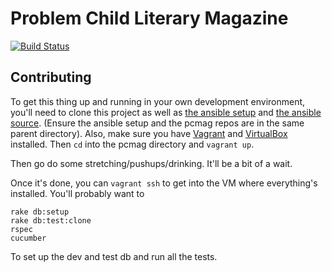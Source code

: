 Problem Child Literary Magazine
===============================

[![Build Status](https://travis-ci.org/chadoh/pcmag.png?branch=master)](https://travis-ci.org/chadoh/pcmag)

Contributing
------------

To get this thing up and running in your own development environment,
you'll need to clone this project as well as [the ansible setup] and
[the ansible source]. (Ensure the ansible setup and the pcmag repos are
in the same parent directory). Also, make sure you have [Vagrant]
and [VirtualBox] installed. Then `cd` into the pcmag directory and
`vagrant up`.

Then go do some stretching/pushups/drinking. It'll be a bit of a wait.

Once it's done, you can `vagrant ssh` to get into the VM where
everything's installed. You'll probably want to

    rake db:setup
    rake db:test:clone
    rspec
    cucumber

To set up the dev and test db and run all the tests.

  [the ansible setup]: https://github.com/chadoh/ansible-starter
  [the ansible source]: http://chadoh.github.io/ansible-presentation/?full#3
  [Vagrant]: http://www.vagrantup.com/
  [VirtualBox]: https://www.virtualbox.org/
